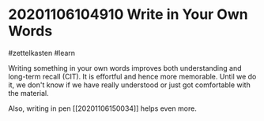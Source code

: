 # 20201106104910 Write in Your Own Words
#zettelkasten #learn

Writing something in your own words improves both
understanding and long-term recall (CIT). It is effortful and hence more
memorable. Until we do it, we don't know if we have really understood or just
got comfortable with the material.

Also, writing in pen [[20201106150034]] helps even more.
